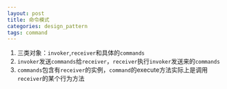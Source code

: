 ```yaml
---
layout: post
title: 命令模式
categories: design_pattern
tags: command
---
```


1.  三类对象：`invoker`,`receiver`和具体的`commands`
2.  `invoker`发送`commands`给`receiver`，`receiver`执行`invoker`发送来的`commands`
3.  `commands`包含有`receiver`的实例，`command`的execute方法实际上是调用`receiver`的某个行为方法
